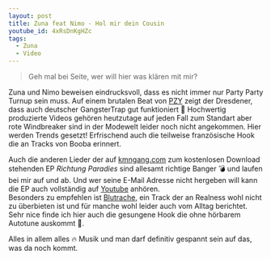 ```yaml
---
layout: post
title: Zuna feat Nimo - Hol mir dein Cousin
youtube_id: 4xRsDnKgHZc
tags:
  - Zuna
  - Video
---
```

> Geh mal bei Seite, wer will hier was klären mit mir?

Zuna und Nimo beweisen eindrucksvoll, dass es nicht immer nur Party Party Turnup sein muss. Auf einem brutalen Beat von [PZY](https://www.facebook.com/Pzyoffiziell/) zeigt der Dresdener, dass auch deutscher GangsterTrap gut funktioniert :gun: Hochwertig produzierte Videos gehören heutzutage auf jeden Fall zum Standart aber rote Windbreaker sind in der Modewelt leider noch nicht angekommen. Hier werden Trends gesetzt! Erfrischend auch die teilweise französische Hook die an Tracks von Booba erinnert.

Auch die anderen Lieder der auf [kmngang.com](http://kmngang.com) zum kostenlosen Download stehenden EP *Richtung Paradies* sind allesamt richtige Banger :bomb: und laufen bei mir auf und ab. Und wer seine E-Mail Adresse nicht hergeben will kann die EP auch vollständig auf [Youtube](https://www.youtube.com/playlist?list=PLbV_si5Ww_6LfOxYVSWRf3jt7JZT4L2nN) anhören.  
Besonders zu empfehlen ist [Blutrache](https://www.youtube.com/watch?v=ys5Cgnc4AeM), ein Track der an Realness wohl nicht zu überbieten ist und für manche wohl leider auch vom Alltag berichtet. Sehr nice finde ich hier auch die gesungene Hook die ohne hörbarem Autotune auskommt :100:.

Alles in allem alles :fire: Musik und man darf definitiv gespannt sein auf das, was da noch kommt.